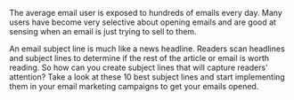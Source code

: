 
The average email user is exposed to hundreds of emails every day. Many users have become very selective about 
opening emails and are good at sensing when an email is just trying to sell to them.

An email subject line is much like a news headline. Readers scan headlines and subject lines to determine 
if the rest of the article or email is worth reading. So how can you create subject lines that will capture 
readers' attention? Take a look at these 10 best subject lines and start implementing them in your email 
marketing campaigns to get your emails opened.